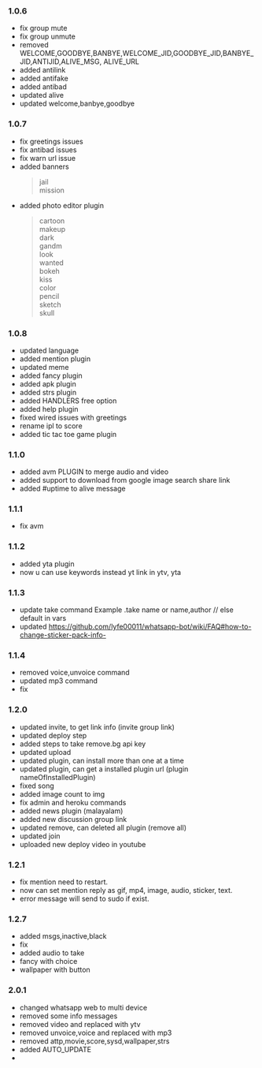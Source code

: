 ### 1.0.6
* fix group mute <br>
* fix group unmute <br>
* removed WELCOME,GOODBYE,BANBYE,WELCOME_JID,GOODBYE_JID,BANBYE_JID,ANTIJID,ALIVE_MSG, ALIVE_URL <br>
* added antilink <br>
* added antifake <br>
* added antibad <br>
* updated alive <br>
* updated welcome,banbye,goodbye

### 1.0.7
* fix greetings issues <br>
* fix antibad issues <br>
* fix warn url issue <br>
* added banners <br>
  >jail<br>
  >mission<br>
* added photo editor plugin <br>
  >cartoon<br>
  >makeup<br>
  >dark<br>
  >gandm<br>
  >look<br>
  >wanted<br>
  >bokeh<br>
  >kiss<br>
  >color<br>
  >pencil<br>
  >sketch<br>
  >skull<br>

### 1.0.8
* updated language <br>
* added mention plugin <br>
* updated meme <br>
* added fancy plugin <br>
* added apk plugin <br>
* added strs plugin <br>
* added HANDLERS free option <br>
* added help plugin <br>
* fixed wired issues with greetings <br>
* rename ipl to score
* added tic tac toe game plugin

### 1.1.0
* added avm PLUGIN to merge audio and video
* added support to download from google image search share link
* added #uptime to alive message

### 1.1.1
* fix avm

### 1.1.2
* added yta plugin
* now u can use keywords instead yt link in ytv, yta

### 1.1.3
* update take command 
  Example .take name or name,author // else default in vars
* updated https://github.com/lyfe00011/whatsapp-bot/wiki/FAQ#how-to-change-sticker-pack-info-

### 1.1.4
* removed voice,unvoice command
* updated mp3 command 
* fix
### 1.2.0
* updated invite, to get link info (invite group link)
* updated deploy step
* added steps to take remove.bg api key
* updated upload
* updated plugin, can install more than one at a time
* updated plugin, can get a installed plugin url (plugin nameOfInstalledPlugin)
* fixed song
* added image count to img
* fix admin and heroku commands
* added news plugin (malayalam)
* added new discussion group link
* updated remove, can deleted all plugin (remove all)
* updated join
* uploaded new deploy video in youtube
### 1.2.1
* fix mention need to restart.
* now can set mention reply as gif, mp4, image, audio, sticker, text.
* error message will send to sudo if exist.
### 1.2.7
* added msgs,inactive,black
* fix
* added audio to take
* fancy with choice
* wallpaper with button
### 2.0.1
* changed whatsapp web to multi device
* removed some info messages
* removed video and replaced with ytv
* removed unvoice,voice and replaced with mp3
* removed attp,movie,score,sysd,wallpaper,strs
* added AUTO_UPDATE
*
